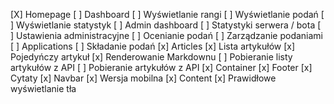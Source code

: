 [X] Homepage
[ ] Dashboard
	[ ] Wyświetlanie rangi
	[ ] Wyświetlanie podań
	[ ] Wyświetlanie statystyk
[ ] Admin dashboard
	[ ] Statystyki serwera / bota
	[ ] Ustawienia administracyjne
	[ ] Ocenianie podań
	[ ] Zarządzanie podaniami
[ ] Applications
	[ ] Składanie podań
[x] Articles
	[x] Lista artykułów
	[x] Pojedyńczy artykuł
	[x] Renderowanie Markdownu
	[ ] Pobieranie listy artykułów z API
	[ ] Pobieranie artykułów z API
[x] Container
	[x] Footer
		[x] Cytaty
	[x] Navbar
		[x] Wersja mobilna
	[x] Content
		[x] Prawidłowe wyświetlanie tła